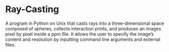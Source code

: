 # Ray-Casting
 A program in Python on Unix that casts rays into a three-dimensional space composed of spheres, collects interaction prints, and produces an images pixel by pixel inside a ppm file.
 It allows the user to specify the image’s content and resolution by inputting command line arguments and external files.
